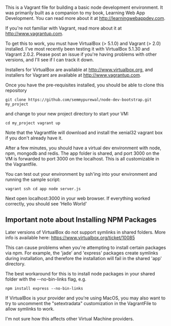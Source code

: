 This is a Vagrant file for building a basic node development
environment.  It was primarily built as a companion to my book,
Learning Web App Development. You can read more about it at
http://learningwebappdev.com.


If you're not familiar with Vagrant, read more about it
at http://www.vagrantup.com.

To get this to work, you must have VirtualBox (> 5.1.0) and Vagrant (>
2.0) installed.  I've most recently been testing it with VirtualBox
5.1.30 and Vagrant 2.0.2. Please post an issue if you're having
problems with other versions, and I'll see if I can track it down.


Installers for VirtualBox are available at http://www.virtualbox.org,
and installers for Vagrant are available at http://www.vagrantup.com.

Once you have the pre-requisites installed, you should be able to
clone this repository

    git clone https://github.com/semmypurewal/node-dev-bootstrap.git
    my_project

and change to your new project directory to start your VM:

    cd my_project vagrant up

Note that the Vagrantfile will download and install the xenial32
vagrant box if you don't already have it.

After a few minutes, you should have a virtual dev environment with
node, npm, mongodb and redis.  The app folder is shared, and port 3000
on the VM is forwarded to port 3000 on the localhost. This is all
customizable in the Vagrantfile.

You can test out your environment by ssh'ing into your environment and
running the sample script:

    vagrant ssh cd app node server.js

Next open localhost:3000 in your web browser. If everything worked
correctly, you should see 'Hello World'

## Important note about Installing NPM Packages

Later versions of VirtualBox do not support symlinks in shared
folders. More info is available here:
https://www.virtualbox.org/ticket/10085

This can cause problems when you're attempting to install certain
packages via npm. For example, the 'jade' and 'express' packages
create symlinks during installation, and therefore the installation
will fail in the shared 'app' directory.

The best workaround for this is to install node packages in your
shared folder with the --no-bin-links flag, e.g.

    npm install express --no-bin-links

If VirtualBox is your provider and you're using MacOS, you may also
want to try to uncomment the "setextradata" customization in the
VagrantFile to allow symlinks to work.

I'm not sure how this affects other Virtual Machine providers.